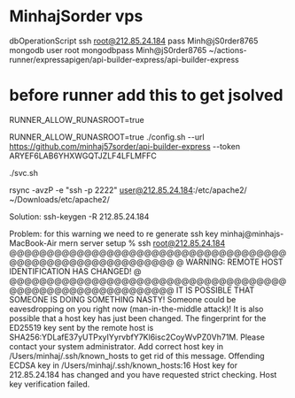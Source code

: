 # MinhajSorder vps 
dbOperationScript
ssh root@212.85.24.184
pass Minh@jS0rder8765
mongodb user root
mongodbpass Minh@jS0rder8765
~/actions-runner/expressapigen/api-builder-express/api-builder-express

# before runner add this to get jsolved
RUNNER_ALLOW_RUNASROOT=true

RUNNER_ALLOW_RUNASROOT=true ./config.sh --url https://github.com/minhaj57sorder/api-builder-express --token ARYEF6LAB6YHXWGQTJZLF4LFLMFFC

./svc.sh

 rsync -avzP -e "ssh -p 2222" user@212.85.24.184:/etc/apache2/ ~/Downloads/etc/apache2/

Solution: 
ssh-keygen -R 212.85.24.184

Problem: for this warning we need to re generate ssh key
minhaj@minhajs-MacBook-Air mern server setup % ssh root@212.85.24.184
@@@@@@@@@@@@@@@@@@@@@@@@@@@@@@@@@@@@@@@@@@@@@@@@@@@@@@@@@@@
@    WARNING: REMOTE HOST IDENTIFICATION HAS CHANGED!     @
@@@@@@@@@@@@@@@@@@@@@@@@@@@@@@@@@@@@@@@@@@@@@@@@@@@@@@@@@@@
IT IS POSSIBLE THAT SOMEONE IS DOING SOMETHING NASTY!
Someone could be eavesdropping on you right now (man-in-the-middle attack)!
It is also possible that a host key has just been changed.
The fingerprint for the ED25519 key sent by the remote host is
SHA256:YDLafE37yUTPxyIYyrvbfY7Kl6isc2CoyWvPZ0Vh71M.
Please contact your system administrator.
Add correct host key in /Users/minhaj/.ssh/known_hosts to get rid of this message.
Offending ECDSA key in /Users/minhaj/.ssh/known_hosts:16
Host key for 212.85.24.184 has changed and you have requested strict checking.
Host key verification failed.

